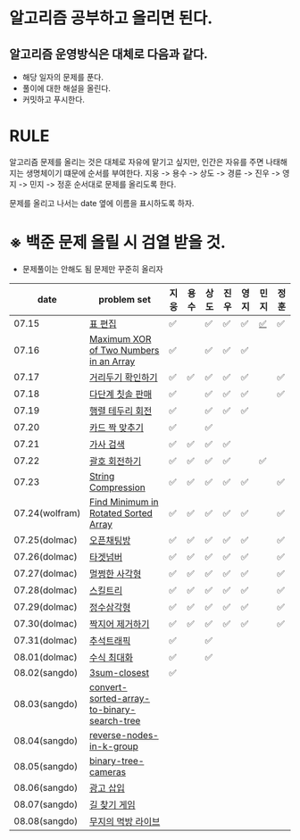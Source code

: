 # 알고리즘 공부하고 올리면 된다.

## 알고리즘 운영방식은 대체로 다음과 같다.

- 해당 일자의 문제를 푼다.
- 풀이에 대한 해설을 올린다.
- 커밋하고 푸시한다. 

# RULE 

알고리즘 문제를 올리는 것은 대체로 자유에 맡기고 싶지만, 인간은 자유를 주면 나태해지는 생명체이기 떄문에 순서를 부여한다.
지웅 -> 용수 -> 상도 -> 경륜 -> 진우 -> 영지 -> 민지 -> 정훈
순서대로 문제를 올리도록 한다.

문제를 올리고 나서는 date 옆에 이름을 표시하도록 하자.

# ※ 백준 문제 올릴 시 검열 받을 것.

- 문제풀이는 안해도 됨 문제만 꾸준히 올리자

| date       | problem set                                                  | 지웅 | 용수 | 상도 |  진우 | 영지 | 민지 | 정훈|
| ---------- | ------------------------------------------------------------ | --- | ---- | ---- | ---- | ---- | ---- | ---- |
| 07.15      | [표 편집](https://programmers.co.kr/learn/courses/30/lessons/81303)   | ✅ | |✅ | ✅ | :white_check_mark: |[✅](https://github.com/wolframhwang/Revengers/blob/main/%EC%95%8C%EA%B3%A0%EB%A6%AC%EC%A6%98/%ED%91%9C-%ED%8E%B8%EC%A7%91/hyperminji_%ED%91%9C%ED%8E%B8%EC%A7%91.java) | ✅ |
| 07.16      | [Maximum XOR of Two Numbers in an Array](https://leetcode.com/problems/maximum-xor-of-two-numbers-in-an-array/) | ✅ | | ✅  |✅ |✅ | | |
| 07.17      | [거리두기 확인하기](https://programmers.co.kr/learn/courses/30/lessons/81302)  | ✅ |✅ |✅  |✅ |✅ | | ✅ |
| 07.18      | [다단계 칫솔 판매](https://programmers.co.kr/learn/courses/30/lessons/77486) | ✅ | |✅ | ✅ | ✅ | |✅ |
| 07.19      | [행렬 테두리 회전](https://programmers.co.kr/learn/courses/30/lessons/77485)  | ✅ | |✅ | ✅ | :white_check_mark: | | |
| 07.20      | [카드 짝 맞추기](https://programmers.co.kr/learn/courses/30/lessons/72415)  |✅  | |✅ | |  | | |
| 07.21      | [가사 검색](https://programmers.co.kr/learn/courses/30/lessons/60060)  | ✅ |✅ |✅ | ✅ |  | |  |
| 07.22      | [괄호 회전하기](https://programmers.co.kr/learn/courses/30/lessons/76502)  | ✅ |✅ |✅ | :white_check_mark: |  | ✅ |
| 07.23      | [String Compression](https://leetcode.com/problems/string-compression/)  | ✅ | ✅ |✅ | ✅ | ✅ |  | ✅ |
| 07.24(wolfram)      | [Find Minimum in Rotated Sorted Array](https://leetcode.com/problems/find-minimum-in-rotated-sorted-array/)  | ✅ | ✅|✅ |✅| ✅ | | ✅ |
| 07.25(dolmac)      | [오픈채팅방](https://programmers.co.kr/learn/courses/30/lessons/42888)  |✅  | ✅| ✅ |✅  | :white_check_mark: | |  ✅|
| 07.26(dolmac)      | [타겟넘버](https://programmers.co.kr/learn/courses/30/lessons/43165)  | ✅ |  ✅|✅ |✅| :white_check_mark: | | ✅ |
| 07.27(dolmac)      | [멀쩡한 사각형](https://programmers.co.kr/learn/courses/30/lessons/62048)  | ✅  |✅ |✅ |✅| :white_check_mark: | | ✅ |
| 07.28(dolmac)      | [스킬트리](https://programmers.co.kr/learn/courses/30/lessons/49993)  | ✅ | ✅|✅ |✅ | :white_check_mark: | | ✅ |
| 07.29(dolmac)      | [정수삼각형](https://programmers.co.kr/learn/courses/30/lessons/43105)  | ✅ |✅ |✅ |✅| :white_check_mark: | | ✅ |
| 07.30(dolmac)      | [짝지어 제거하기](https://programmers.co.kr/learn/courses/30/lessons/12973)  | ✅  |✅ | ✅| ✅| :white_check_mark: | | ✅ |
| 07.31(dolmac)      | [추석트래픽](https://programmers.co.kr/learn/courses/30/lessons/17676)  | ✅ | | ✅|  |  | |  |
| 08.01(dolmac)      | [수식 최대화](https://programmers.co.kr/learn/courses/30/lessons/67257)  | ✅ | |✅ |  |  | |  |
| 08.02(sangdo)      | [3sum-closest](https://leetcode.com/problems/3sum-closest/)  | ✅ | | |  |  | |  |
| 08.03(sangdo)      | [convert-sorted-array-to-binary-search-tree](https://leetcode.com/problems/convert-sorted-array-to-binary-search-tree/)  |  | | |  |  | |  |
| 08.04(sangdo)      | [reverse-nodes-in-k-group](https://leetcode.com/problems/reverse-nodes-in-k-group/)  |  | | |  |  | |  |
| 08.05(sangdo)      | [binary-tree-cameras](https://leetcode.com/problems/binary-tree-cameras/)  |  | | |  |  | |  |
| 08.06(sangdo)      | [광고 삽입](https://programmers.co.kr/learn/courses/30/lessons/72414)  |  | | |  |  | |  |
| 08.07(sangdo)      | [길 찾기 게임](https://programmers.co.kr/learn/courses/30/lessons/42892)  |  | | |  |  | |  |
| 08.08(sangdo)      | [무지의 먹방 라이브](https://programmers.co.kr/learn/courses/30/lessons/42891)  |  | | |  |  | |  |

